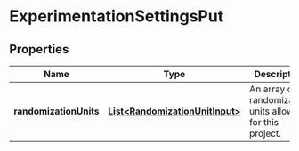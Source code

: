 

# ExperimentationSettingsPut


## Properties

| Name | Type | Description | Notes |
|------------ | ------------- | ------------- | -------------|
|**randomizationUnits** | [**List&lt;RandomizationUnitInput&gt;**](RandomizationUnitInput.md) | An array of randomization units allowed for this project. |  |



